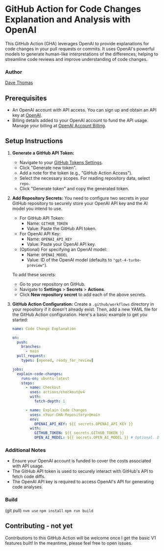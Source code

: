 # GitHub Action for Code Changes Explanation and Analysis with OpenAI

This GitHub Action (GHA) leverages OpenAI to provide explanations for code changes in your pull requests or commits. It uses OpenAI's powerful models to generate human-like interpretations of the differences, helping to streamline code reviews and improve understanding of code changes.

### Author

[Dave Thomas](https://github.com/davecthomas)

## Prerequisites

- An OpenAI account with API access. You can sign up and obtain an API key at [OpenAI](https://openai.com/).
- Billing details added to your OpenAI account to fund the API usage. Manage your billing at [OpenAI Account Billing](https://platform.openai.com/account/billing/overview).

## Setup Instructions

1. **Generate a GitHub API Token:**

   - Navigate to your [GitHub Tokens Settings](https://github.com/settings/tokens).
   - Click "Generate new token".
   - Add a note for the token (e.g., "GitHub Action Access").
   - Select the necessary scopes. For reading repository data, select `repo`.
   - Click "Generate token" and copy the generated token.

2. **Add Repository Secrets:**
   You need to configure two secrets in your GitHub repository to securely store your OpenAI API key and the AI model you intend to use.

   - For GitHub API Token:
     - Name: `GITHUB_TOKEN`
     - Value: Paste the GitHub API token.
   - For OpenAI API Key:
     - Name: `OPENAI_API_KEY`
     - Value: Paste your OpenAI API key.
   - (Optional) For specifying an OpenAI model:
     - Name: `OPENAI_MODEL`
     - Value: ID of the OpenAI model (defaults to `"gpt-4-turbo-preview"`).

   To add these secrets:

   - Go to your repository on GitHub.
   - Navigate to **Settings** > **Secrets** > **Actions**.
   - Click **New repository secret** to add each of the above secrets.

3. **GitHub Action Configuration:**
   Create a `.github/workflows` directory in your repository if it doesn't already exist. Then, add a new YAML file for the GitHub Action configuration. Here's a basic example to get you started:

   ```yaml
   name: Code Change Explanation

   on:
     push:
       branches:
         - main
     pull_request:
       types: [opened, ready_for_review]

   jobs:
     explain-code-changes:
       runs-on: ubuntu-latest
       steps:
         - name: Checkout
           uses: actions/checkout@v4
           with:
             fetch-depth: 1

         - name: Explain Code Changes
           uses: <Your-GHA-Repository>@main
           env:
             OPENAI_API_KEY: ${{ secrets.OPENAI_API_KEY }}
           with:
             GITHUB_TOKEN: ${{ secrets.GITHUB_TOKEN }}
             OPEN_AI_MODEL: ${{ secrets.OPEN_AI_MODEL }} # Optional. Defaults to "gpt-4-turbo-preview".
   ```

### Additional Notes

- Ensure your OpenAI account is funded to cover the costs associated with API usage.
- The GitHub API token is used to securely interact with GitHub's API to fetch code diffs.
- The OpenAI API key is required to access OpenAI's API for generating code analyses.

### Build

(git pull)
`nvm use`
`npm install`
`npm run build`

## Contributing - not yet

Contributions to this GitHub Action will be welcome once I get the basic V1 features built! In the meantime, please feel free to open issues.
